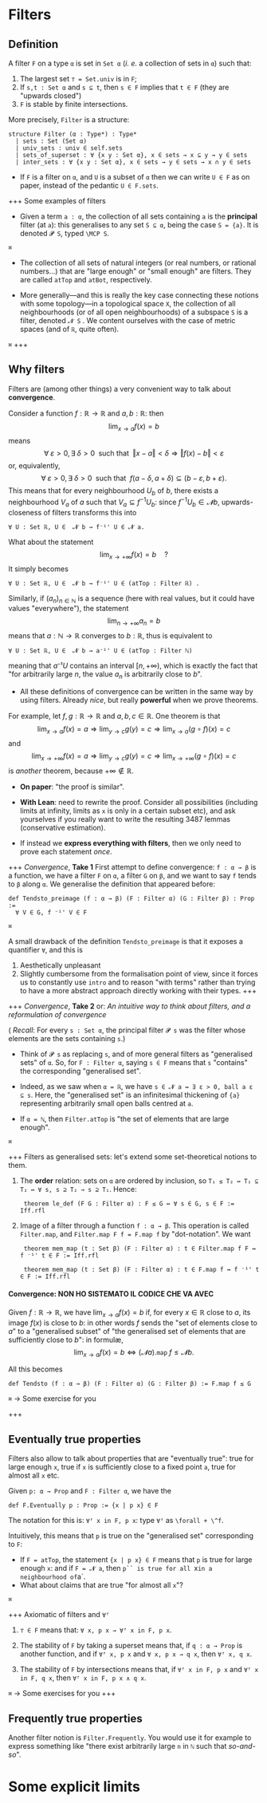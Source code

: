 # Filters

## Definition

A filter `F` on a type `α` is set in `Set α` (*i. e.* a collection of sets in `α`) such that:
1. The largest set `⊤ = Set.univ` is in `F`;
2. If `s,t : Set α` and `s ⊆ t`, then `s ∈ F` implies that `t ∈ F` (they are "upwards closed")
3. `F` is stable by finite intersections.

More precisely, `Filter` is a structure:

```lean
structure Filter (α : Type*) : Type*
  | sets : Set (Set α)
  | univ_sets : univ ∈ self.sets
  | sets_of_superset : ∀ {x y : Set α}, x ∈ sets → x ⊆ y → y ∈ sets
  | inter_sets : ∀ {x y : Set α}, x ∈ sets → y ∈ sets → x ∩ y ∈ sets
```

* If `F` is a filter on `α`, and `U` is a subset of `α` then we can
write `U ∈ F` as on paper, instead of the pedantic `U ∈ F.sets`.

+++ Some examples of filters
* Given a term `a : α`, the collection of all sets containing `a` is the **principal** filter (at `a`): this generalises to any set `S ⊆ α`, being the case `S = {a}`. It is denoted `𝓟 S`, typed `\MCP S`.

`⌘`

* The collection of all sets of natural integers (or real numbers, or rational numbers...) that are
  "large enough" or "small enough" are filters. They are called `atTop` and `atBot`, respectively.

* More generally—and this is really the key case connecting these notions with some topology—in a topological space `X`, the collection of all neighbourhoods (or of all open neighbourhoods) of a subspace `S` is a filter, denoted `𝓝 S` . We content ourselves with the case of metric spaces (and of `ℝ`, quite often).

`⌘`
+++

## Why filters

Filters are (among other things) a very convenient way to talk about **convergence**. 

Consider a function $f : ℝ → ℝ$ and $a,b : ℝ$: then
$$
\lim_{x → a} f (x) = b
$$
means
$$
∀\; ε > 0, ∃\; δ > 0 \;\text{ such that }\; ‖x - a‖ < δ ⇒  ‖f(x) - b‖ < ε
$$
or, equivalently,
$$
∀\; ε > 0, ∃\; δ > 0 \;\text{ such that }\; f (a - δ, a + δ) ⊆ (b - ε, b + ε).
$$
This means that for every neighbourhood $U_b$ of $b$, there exists a neighbourhood $V_a$ of $a$ such
that $V_a ⊆ f^{-1}U_b$: since $f^{-1}U_b ∈ 𝓝 b$, upwards-closeness of filters transforms this into

    ∀ U : Set ℝ, U ∈  𝓝 b → f⁻¹' U ∈ 𝓝 a.



What about the statement
$$\lim_{x → +∞} f(x)=b\quad ?$$
It simply becomes

    ∀ U : Set ℝ, U ∈  𝓝 b → f⁻¹' U ∈ (atTop : Filter ℝ) .


Similarly, if $(a_n)_{n∈ ℕ}$ is a sequence (here with real values,
but it could have values "everywhere"), the statement
$$
\lim_{n → +∞} a_n=b
$$
means that $a : ℕ → ℝ$ converges to $b : ℝ$, thus is equivalent to

    ∀ U : Set ℝ, U ∈  𝓝 b → a⁻¹' U ∈ (atTop : Filter ℕ)

meaning that $a⁻¹ U$ contains an interval $[n, +∞)$, which is exactly the fact that "for arbitrarily large $n$, the value $a_n$ is arbitrarily close to $b$".

* All these definitions of convergence can be written
in the same way by using filters. Already *nice*, but really **powerful** when we
prove theorems.

For example, let $f,g : ℝ → ℝ$ and $a,b,c ∈ ℝ$. One theorem is that
$$
\lim_{x → a}f (x)=a ⇒ \lim_{y → c}g(y)= c ⇒ \lim_{x → a}(g∘ f)(x)=c
$$
and
$$
\lim_{x → +∞}f (x)=a ⇒ \lim_{y → c}g(y)= c ⇒ \lim_{x → +∞}(g∘ f)(x)=c
$$
is *another* theorem, because $+∞ ∉ ℝ$.

  * **On paper**: "the proof is similar".
  * **With Lean**: need to rewrite the proof. Consider all possibilities (including limits at infinity, limits as `x` is only in a certain subset etc), and ask yourselves if you really want to write the
resulting 3487 lemmas (conservative estimation).

  * If instead we **express everything with filters**, then we only need to prove each statement *once*.

+++ *Convergence*, **Take 1**
First attempt to define convergence: `f : α → β` is a
function, we have a filter `F` on `α`, a filter `G` on
`β`, and we want to say `f` tends to `β` along `α`.
We generalise the definition that appeared before:

    def Tendsto_preimage (f : α → β) (F : Filter α) (G : Filter β) : Prop :=
      ∀ V ∈ G, f ⁻¹' V ∈ F


`⌘`


A small drawback of the definition `Tendsto_preimage` is that it exposes a quantifier `∀`, and this is 
1. Aesthetically unpleasant
1. Slightly cumbersome from the formalisation point of view, since it forces us to constantly use `intro` and to reason "with terms" rather than trying to have a more abstract approach directly working with their types.
+++

+++ *Convergence*, **Take 2** or: *An intuitive way to think about filters, and a reformulation of convergence*

( *Recall*: For every `s : Set α`, the principal filter `𝓟 s` was the filter whose elements are the sets
containing `s`.)

* Think of `𝓟 s` as replacing `s`, and of
more general filters as "generalised sets" of `α`. So, for `F : Filter α`, saying `s ∈ F` means that `s` "contains" the corresponding "generalised set".

* Indeed, as we saw when `α = ℝ`, we have `s ∈ 𝓝 a ↔ ∃ ε > 0, ball a ε ⊆ s`. Here, the "generalised set" is an infinitesimal thickening of `{a}` representing arbitrarily small open balls centred at `a`.

* If `α = ℕ`, then `Filter.atTop` is "the set of elements that are large enough".

`⌘`

+++ Filters as generalised sets: let's extend some set-theoretical notions to them.

1. The **order** relation: sets on `α` are
ordered by inclusion, so `T₁ ≤ T₂ ↔ T₁ ⊆ T₂ ↔ ∀ s, s ⊇ T₂ → s ⊇ T₁`. Hence:

        theorem le_def (F G : Filter α) : F ≤ G ↔ ∀ s ∈ G, s ∈ F := Iff.rfl

1. Image of a filter through a function `f : α → β`. This operation is called
`Filter.map`, and `Filter.map F f = F.map f` by "dot-notation". We want

        theorem mem_map (t : Set β) (F : Filter α) : t ∈ Filter.map f F ↔ f ⁻¹' t ∈ F := Iff.rfl

        theorem mem_map (t : Set β) (F : Filter α) : t ∈ F.map f ↔ f ⁻¹' t ∈ F := Iff.rfl



#### Convergence: NON HO SISTEMATO IL CODICE CHE VA AVEC
Given $f : ℝ → ℝ$, we have $\lim_{x → a}f(x) = b$ if, for every $x ∈ ℝ$ close to $a$, its image
$f(x)$ is close to $b$: in other words $f$ sends
the "set of elements close to $a$" to a "generalised subset"
of "the generalised set of   elements that are sufficiently close to $b$": in formulæ,
$$
\lim_{x → a}f(x) = b ⇔ (𝓝 a).\mathtt{map}\; f ≤ 𝓝 b.
$$

All this becomes

    def Tendsto (f : α → β) (F : Filter α) (G : Filter β) := F.map f ≤ G


`⌘` → Some exercise for you

+++

## Eventually true properties
Filters also allow to talk about properties that are "eventually true": true for large enough `x`, true if `x` is sufficiently close to a fixed point `a`, true for almost all `x` etc.

Given `p: α → Prop` and `F : Filter α`, we have the

    def F.Eventually p : Prop := {x | p x} ∈ F

The notation for this is: `∀ᶠ x in F, p x`: type `∀ᶠ` as `\forall + \^f`.


Intuitively, this means that `p` is true on the "generalised set" corresponding to `F`:
* If `F = atTop`, the statement `{x | p x} ∈ F` means that `p` is true for large enough `x`: and if `F = 𝓝 a`, then `p`` is true for all `x` in a neighbourhood of `a`.
* What about claims that are true "for almost all `x`"?

`⌘`


+++ Axiomatic of filters and `∀ᶠ`

1. `⊤ ∈ F` means that: `∀ x, p x → ∀ᶠ x in F, p x`.

1. The stability of `F` by taking a superset means that, if
`q : α → Prop` is another function, and if
`∀ᶠ x, p x` and `∀ x, p x → q x`, then `∀ᶠ x, q x`.

1. The stability of `F` by intersections means that, if
`∀ᶠ x in F, p x` and `∀ᶠ x in F, q x`, then
`∀ᶠ x in F, p x ∧ q x`.


`⌘` → Some exercises for you
+++

## Frequently true properties
Another filter notion is `Filter.Frequently`. You
would use it for example to express something like
"there exist arbitrarily large `n` in `ℕ` such that *so-and-so*".


# Some explicit limits